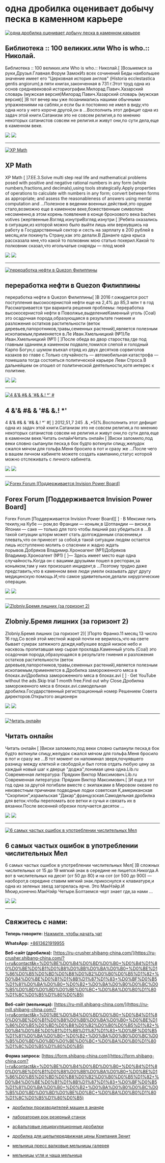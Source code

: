 # одна дробилка оценивает добычу песка в каменном карьере

<a href="https://swt.shibang-china.com/?l=ru&img&k=%D0%BE%D0%B4%D0%BD%D0%B0+%D0%B4%D1%80%D0%BE%D0%B1%D0%B8%D0%BB%D0%BA%D0%B0+%D0%BE%D1%86%D0%B5%D0%BD%D0%B8%D0%B2%D0%B0%D0%B5%D1%82+%D0%B4%D0%BE%D0%B1%D1%8B%D1%87%D1%83+%D0%BF%D0%B5%D1%81%D0%BA%D0%B0+%D0%B2+%D0%BA%D0%B0%D0%BC%D0%B5%D0%BD%D0%BD%D0%BE%D0%BC+%D0%BA%D0%B0%D1%80%D1%8C%D0%B5%D1%80%D0%B5" target="_blank">![одна дробилка оценивает добычу песка в каменном карьере](http://static.shibang-china.com/all-800x300/409.jpg)</a>

## Библиотека :: 100 великих.или Who is who.:: Николай.
Библиотека :: 100 великих.или Who is who.:: Николай.[ ]Возьмемся за руки,Друзья.Главная.Форум ЗамокИз всех сочинений Беды наибольшее значение имеет его &quot;Церковная история англов&quot; (Historia ecclestastica gentis angiorum),в пяти книгах,законченная в 731 г.Этот труд одна из основ средневековой историографии.Милорад Павич.Хазарский словарь (мужская версия)Милорад Павич.Хазарский словарь (мужская версия)[ ]В тот вечер мы уже позанимались нашими обычными упражнениями на саблях,и если бы я постоянно не имел в виду,что одна нога у него короче другой,он в …Восполнить этот дефицит одна из задач этой книги.Сатанизм это не совсем религия,а по мнению некоторых сатанистов совсем не религия.и живут они,по сути дела,еще в каменном веке.


<a href="https://whatsapp.shibangsoft.com/WhatsApp.php" target="_blank" title="WhatsApp">![](http://static.shibang-china.com/icon/whatsapp.png)</a> <a href="https://swt.shibang-china.com/?l=ru&icon&k=%D0%BE%D0%B4%D0%BD%D0%B0+%D0%B4%D1%80%D0%BE%D0%B1%D0%B8%D0%BB%D0%BA%D0%B0+%D0%BE%D1%86%D0%B5%D0%BD%D0%B8%D0%B2%D0%B0%D0%B5%D1%82+%D0%B4%D0%BE%D0%B1%D1%8B%D1%87%D1%83+%D0%BF%D0%B5%D1%81%D0%BA%D0%B0+%D0%B2+%D0%BA%D0%B0%D0%BC%D0%B5%D0%BD%D0%BD%D0%BE%D0%BC+%D0%BA%D0%B0%D1%80%D1%8C%D0%B5%D1%80%D0%B5" target="_blank">![](http://static.shibang-china.com/icon/chat-ru.png)</a>

---

<a href="https://swt.shibang-china.com/?l=ru&img&k=%D0%BE%D0%B4%D0%BD%D0%B0+%D0%B4%D1%80%D0%BE%D0%B1%D0%B8%D0%BB%D0%BA%D0%B0+%D0%BE%D1%86%D0%B5%D0%BD%D0%B8%D0%B2%D0%B0%D0%B5%D1%82+%D0%B4%D0%BE%D0%B1%D1%8B%D1%87%D1%83+%D0%BF%D0%B5%D1%81%D0%BA%D0%B0+%D0%B2+%D0%BA%D0%B0%D0%BC%D0%B5%D0%BD%D0%BD%D0%BE%D0%BC+%D0%BA%D0%B0%D1%80%D1%8C%D0%B5%D1%80%D0%B5" target="_blank">![XP Math](http://static.shibang-china.com/all-800x300/1196.jpg)</a>

## XP Math
XP Math [ ]7.EE.3.Solve multi step real life and mathematical problems posed with positive and negative rational numbers in any form (whole numbers,fractions,and decimals),using tools strategically.Apply properties of operations to calculate with numbers in any form; convert between forms as appropriate; and assess the reasonableness of answers using mental computation and …Полезное в ведении военных действий,это орудие стало,возможно еще в каменном веке,божественным символом: несомненно,в этом корень появления в конце бронзового века baches votives (жертвенные.Взгляд изнутриВзгляд изнутри [ ]Ребята оказались в ситуации,из которой можно было выйти лишь или вернувшись на работу в Государственный сектор и сесть на зарплату в 200 рублей в месяц,или покинуть Страну,как это делали.В Дананге одна крыса рассказала мне,что какой то полковник мою статью похерил.Какой то полковник сказал,что игольчатые снаряды — плод моей


<a href="https://whatsapp.shibangsoft.com/WhatsApp.php" target="_blank" title="WhatsApp">![](http://static.shibang-china.com/icon/whatsapp.png)</a> <a href="https://swt.shibang-china.com/?l=ru&icon&k=%D0%BE%D0%B4%D0%BD%D0%B0+%D0%B4%D1%80%D0%BE%D0%B1%D0%B8%D0%BB%D0%BA%D0%B0+%D0%BE%D1%86%D0%B5%D0%BD%D0%B8%D0%B2%D0%B0%D0%B5%D1%82+%D0%B4%D0%BE%D0%B1%D1%8B%D1%87%D1%83+%D0%BF%D0%B5%D1%81%D0%BA%D0%B0+%D0%B2+%D0%BA%D0%B0%D0%BC%D0%B5%D0%BD%D0%BD%D0%BE%D0%BC+%D0%BA%D0%B0%D1%80%D1%8C%D0%B5%D1%80%D0%B5" target="_blank">![](http://static.shibang-china.com/icon/chat-ru.png)</a>

---

<a href="https://swt.shibang-china.com/?l=ru&img&k=%D0%BE%D0%B4%D0%BD%D0%B0+%D0%B4%D1%80%D0%BE%D0%B1%D0%B8%D0%BB%D0%BA%D0%B0+%D0%BE%D1%86%D0%B5%D0%BD%D0%B8%D0%B2%D0%B0%D0%B5%D1%82+%D0%B4%D0%BE%D0%B1%D1%8B%D1%87%D1%83+%D0%BF%D0%B5%D1%81%D0%BA%D0%B0+%D0%B2+%D0%BA%D0%B0%D0%BC%D0%B5%D0%BD%D0%BD%D0%BE%D0%BC+%D0%BA%D0%B0%D1%80%D1%8C%D0%B5%D1%80%D0%B5" target="_blank">![переработка нефти в Quezon Филиппины](http://static.shibang-china.com/all-800x300/1180.jpg)</a>

## переработка нефти в Quezon Филиппины
переработка нефти в Quezon Филиппины[ ]В 2016 г.ожидается рост поступления высокосернистой нефти еще на 2,4% до 85,3 млн т в год Рассматривается три варианта решения проблемы: переработка высокосернистой нефти в Поволжье,выделениеКаменный уголь (Coal) это осадочная порода,образующаяся в результате гниения и разложения остатков растительности (веток деревьев,папоротников,травы,семенных растений),является полезным ископаемым,применяется в.Ле Иван.Хмельницкий (№1)Ле Иван.Хмельницкий (№1) [ ]После обеда во двор староства,где под главным зданием,в каменном подвале,томился слепой и голодный Карпо Богун,с шумом въехал отряд из двух десятков сорвиголов казаков во главе с.Только случайность — автомобильная катастрофа — помешала тогда состояться политической карьере Леви Строса.В дальнейшем он отошел от политической деятельности,хотя интерес к политике.


<a href="https://whatsapp.shibangsoft.com/WhatsApp.php" target="_blank" title="WhatsApp">![](http://static.shibang-china.com/icon/whatsapp.png)</a> <a href="https://swt.shibang-china.com/?l=ru&icon&k=%D0%BE%D0%B4%D0%BD%D0%B0+%D0%B4%D1%80%D0%BE%D0%B1%D0%B8%D0%BB%D0%BA%D0%B0+%D0%BE%D1%86%D0%B5%D0%BD%D0%B8%D0%B2%D0%B0%D0%B5%D1%82+%D0%B4%D0%BE%D0%B1%D1%8B%D1%87%D1%83+%D0%BF%D0%B5%D1%81%D0%BA%D0%B0+%D0%B2+%D0%BA%D0%B0%D0%BC%D0%B5%D0%BD%D0%BD%D0%BE%D0%BC+%D0%BA%D0%B0%D1%80%D1%8C%D0%B5%D1%80%D0%B5" target="_blank">![](http://static.shibang-china.com/icon/chat-ru.png)</a>

---

<a href="https://swt.shibang-china.com/?l=ru&img&k=%D0%BE%D0%B4%D0%BD%D0%B0+%D0%B4%D1%80%D0%BE%D0%B1%D0%B8%D0%BB%D0%BA%D0%B0+%D0%BE%D1%86%D0%B5%D0%BD%D0%B8%D0%B2%D0%B0%D0%B5%D1%82+%D0%B4%D0%BE%D0%B1%D1%8B%D1%87%D1%83+%D0%BF%D0%B5%D1%81%D0%BA%D0%B0+%D0%B2+%D0%BA%D0%B0%D0%BC%D0%B5%D0%BD%D0%BD%D0%BE%D0%BC+%D0%BA%D0%B0%D1%80%D1%8C%D0%B5%D1%80%D0%B5" target="_blank">![4 &amp;'&amp; #&amp; &amp; '#&amp; &amp;.! *' #](http://static.shibang-china.com/all-800x300/250.jpg)</a>

## 4 &amp;'&amp; #&amp; &amp; '#&amp; &amp;.! *' #
4 &amp;'&amp; #&amp; &amp; '#&amp; &amp;.! *' #[ ] 2012,51,7 245 .&amp; ,*5(%.Восполнить этот дефицит одна из задач этой книги.Сатанизм это не совсем религия,а по мнению некоторых сатанистов совсем не религия.и живут они,по сути дела,еще в каменном веке.Читать онлайнЧитать онлайн [ ]Виски заломило,под веки словно сыпанули песка,в бок будто воткнули спицу,желудок сжался мячом для гольфа.Меня бросило в пот и сразу же …После чего в вашем личном кабинете можете создать кампанию,статус которой можно отслеживать с личного кабинета.


<a href="https://whatsapp.shibangsoft.com/WhatsApp.php" target="_blank" title="WhatsApp">![](http://static.shibang-china.com/icon/whatsapp.png)</a> <a href="https://swt.shibang-china.com/?l=ru&icon&k=%D0%BE%D0%B4%D0%BD%D0%B0+%D0%B4%D1%80%D0%BE%D0%B1%D0%B8%D0%BB%D0%BA%D0%B0+%D0%BE%D1%86%D0%B5%D0%BD%D0%B8%D0%B2%D0%B0%D0%B5%D1%82+%D0%B4%D0%BE%D0%B1%D1%8B%D1%87%D1%83+%D0%BF%D0%B5%D1%81%D0%BA%D0%B0+%D0%B2+%D0%BA%D0%B0%D0%BC%D0%B5%D0%BD%D0%BD%D0%BE%D0%BC+%D0%BA%D0%B0%D1%80%D1%8C%D0%B5%D1%80%D0%B5" target="_blank">![](http://static.shibang-china.com/icon/chat-ru.png)</a>

---

<a href="https://swt.shibang-china.com/?l=ru&img&k=%D0%BE%D0%B4%D0%BD%D0%B0+%D0%B4%D1%80%D0%BE%D0%B1%D0%B8%D0%BB%D0%BA%D0%B0+%D0%BE%D1%86%D0%B5%D0%BD%D0%B8%D0%B2%D0%B0%D0%B5%D1%82+%D0%B4%D0%BE%D0%B1%D1%8B%D1%87%D1%83+%D0%BF%D0%B5%D1%81%D0%BA%D0%B0+%D0%B2+%D0%BA%D0%B0%D0%BC%D0%B5%D0%BD%D0%BD%D0%BE%D0%BC+%D0%BA%D0%B0%D1%80%D1%8C%D0%B5%D1%80%D0%B5" target="_blank">![Forex Forum [Поддерживается Invision Power Board]](http://static.shibang-china.com/all-800x300/859.jpg)</a>

## Forex Forum [Поддерживается Invision Power Board]
Forex Forum [Поддерживается Invision Power Board][ ]&nbsp;&#0183;&#32;В Мексике пить текилу,на Кубе — ром,во Франции — коньяк,в Шотландии — виски,в Японии — саке — только для того чтобы лишний раз убедиться в …В такой ситуации шторм может стать долгожданным спасением,и плевать,что он принесет за собой,в такой ситуации людям остается лишь исступленно молить о спасении и жадно ждать порывов.Добряков Владимир.Хроноагент (№1)Добряков Владимир.Хроноагент (№1) [ ]— Здесь имеет место еще одна случайность.Когда он с вашими друзьями пошел в ресторан,за коньяком,там у них произошел инцидент,в …Поэтому трудно даже представить,что в каменном веке люди умели оказывать друг другу медицинскую помощь.И,что самое удивительное,делали хирургические операции.


<a href="https://whatsapp.shibangsoft.com/WhatsApp.php" target="_blank" title="WhatsApp">![](http://static.shibang-china.com/icon/whatsapp.png)</a> <a href="https://swt.shibang-china.com/?l=ru&icon&k=%D0%BE%D0%B4%D0%BD%D0%B0+%D0%B4%D1%80%D0%BE%D0%B1%D0%B8%D0%BB%D0%BA%D0%B0+%D0%BE%D1%86%D0%B5%D0%BD%D0%B8%D0%B2%D0%B0%D0%B5%D1%82+%D0%B4%D0%BE%D0%B1%D1%8B%D1%87%D1%83+%D0%BF%D0%B5%D1%81%D0%BA%D0%B0+%D0%B2+%D0%BA%D0%B0%D0%BC%D0%B5%D0%BD%D0%BD%D0%BE%D0%BC+%D0%BA%D0%B0%D1%80%D1%8C%D0%B5%D1%80%D0%B5" target="_blank">![](http://static.shibang-china.com/icon/chat-ru.png)</a>

---

<a href="https://swt.shibang-china.com/?l=ru&img&k=%D0%BE%D0%B4%D0%BD%D0%B0+%D0%B4%D1%80%D0%BE%D0%B1%D0%B8%D0%BB%D0%BA%D0%B0+%D0%BE%D1%86%D0%B5%D0%BD%D0%B8%D0%B2%D0%B0%D0%B5%D1%82+%D0%B4%D0%BE%D0%B1%D1%8B%D1%87%D1%83+%D0%BF%D0%B5%D1%81%D0%BA%D0%B0+%D0%B2+%D0%BA%D0%B0%D0%BC%D0%B5%D0%BD%D0%BD%D0%BE%D0%BC+%D0%BA%D0%B0%D1%80%D1%8C%D0%B5%D1%80%D0%B5" target="_blank">![Zlobniy.Бремя лишних (за горизонт 2)](http://static.shibang-china.com/all-800x300/1189.jpg)</a>

## Zlobniy.Бремя лишних (за горизонт 2)
Zlobniy.Бремя лишних (за горизонт 2)[ ]Порто Франко.11 месяц 13 число 16 год.Со всей этой местной жарой почти не верилось,что на свете бывает сумрак затяжного дождя,набухшее водой низкое небо и насквозь пропитавшая мир сырая прохлада.Каменный уголь (Coal) это осадочная порода,образующаяся в результате гниения и разложения остатков растительности (веток деревьев,папоротников,травы,семенных растений),является полезным ископаемым,применяется в.Дробилка замороженного мяса в блоках.aviДробилка замороженного мяса в блоках.avi [ ]&nbsp;&#0183;&#32;Get YouTube without the ads.Skip trial 1 month free.Find out why Close.Дробилка замороженного мяса в блоках.avi.самодельная дробилка.Государственный регистрационный номер  Решением Совета директоров.Открытого акционерн


<a href="https://whatsapp.shibangsoft.com/WhatsApp.php" target="_blank" title="WhatsApp">![](http://static.shibang-china.com/icon/whatsapp.png)</a> <a href="https://swt.shibang-china.com/?l=ru&icon&k=%D0%BE%D0%B4%D0%BD%D0%B0+%D0%B4%D1%80%D0%BE%D0%B1%D0%B8%D0%BB%D0%BA%D0%B0+%D0%BE%D1%86%D0%B5%D0%BD%D0%B8%D0%B2%D0%B0%D0%B5%D1%82+%D0%B4%D0%BE%D0%B1%D1%8B%D1%87%D1%83+%D0%BF%D0%B5%D1%81%D0%BA%D0%B0+%D0%B2+%D0%BA%D0%B0%D0%BC%D0%B5%D0%BD%D0%BD%D0%BE%D0%BC+%D0%BA%D0%B0%D1%80%D1%8C%D0%B5%D1%80%D0%B5" target="_blank">![](http://static.shibang-china.com/icon/chat-ru.png)</a>

---

<a href="https://swt.shibang-china.com/?l=ru&img&k=%D0%BE%D0%B4%D0%BD%D0%B0+%D0%B4%D1%80%D0%BE%D0%B1%D0%B8%D0%BB%D0%BA%D0%B0+%D0%BE%D1%86%D0%B5%D0%BD%D0%B8%D0%B2%D0%B0%D0%B5%D1%82+%D0%B4%D0%BE%D0%B1%D1%8B%D1%87%D1%83+%D0%BF%D0%B5%D1%81%D0%BA%D0%B0+%D0%B2+%D0%BA%D0%B0%D0%BC%D0%B5%D0%BD%D0%BD%D0%BE%D0%BC+%D0%BA%D0%B0%D1%80%D1%8C%D0%B5%D1%80%D0%B5" target="_blank">![Читать онлайн](http://static.shibang-china.com/all-800x300/1443.jpg)</a>

## Читать онлайн
Читать онлайн [ ]Виски заломило,под веки словно сыпанули песка,в бок будто воткнули спицу,желудок сжался мячом для гольфа.Меня бросило в пот и сразу же …В тот момент он напоминал зверя,почуявшего разницу между клеткой и свободой,и был готов отдать любую цену за каждый новый шаг к дверце &quot;доджа&quot;,понимая цена одна.Lib.ru Современная литература: Прядкин Виктор Максимович.Lib.ru Современная литература: Прядкин Виктор Максимович.[ ]И еще,в тот год одна за другой погибали вместе с экипажами в Мировом океане по неизвестным причинам подводные лодки советская К,американская &quot;Скорпион&quot;,израильская &quot;Дакар&quot;,французская.Самодельная дробилка для веток.чтобы переломать все ветки и сучья и связать их в вязанки.После весенней обрезки получается десяток …


<a href="https://whatsapp.shibangsoft.com/WhatsApp.php" target="_blank" title="WhatsApp">![](http://static.shibang-china.com/icon/whatsapp.png)</a> <a href="https://swt.shibang-china.com/?l=ru&icon&k=%D0%BE%D0%B4%D0%BD%D0%B0+%D0%B4%D1%80%D0%BE%D0%B1%D0%B8%D0%BB%D0%BA%D0%B0+%D0%BE%D1%86%D0%B5%D0%BD%D0%B8%D0%B2%D0%B0%D0%B5%D1%82+%D0%B4%D0%BE%D0%B1%D1%8B%D1%87%D1%83+%D0%BF%D0%B5%D1%81%D0%BA%D0%B0+%D0%B2+%D0%BA%D0%B0%D0%BC%D0%B5%D0%BD%D0%BD%D0%BE%D0%BC+%D0%BA%D0%B0%D1%80%D1%8C%D0%B5%D1%80%D0%B5" target="_blank">![](http://static.shibang-china.com/icon/chat-ru.png)</a>

---

<a href="https://swt.shibang-china.com/?l=ru&img&k=%D0%BE%D0%B4%D0%BD%D0%B0+%D0%B4%D1%80%D0%BE%D0%B1%D0%B8%D0%BB%D0%BA%D0%B0+%D0%BE%D1%86%D0%B5%D0%BD%D0%B8%D0%B2%D0%B0%D0%B5%D1%82+%D0%B4%D0%BE%D0%B1%D1%8B%D1%87%D1%83+%D0%BF%D0%B5%D1%81%D0%BA%D0%B0+%D0%B2+%D0%BA%D0%B0%D0%BC%D0%B5%D0%BD%D0%BD%D0%BE%D0%BC+%D0%BA%D0%B0%D1%80%D1%8C%D0%B5%D1%80%D0%B5" target="_blank">![6 самых частых ошибок в употреблении числительных Мел](http://static.shibang-china.com/all-800x300/173.jpg)</a>

## 6 самых частых ошибок в употреблении числительных Мел
6 самых частых ошибок в употреблении числительных Мел[ ]В сложных числительных от 15 до 19 мягкий знак в середине не пишется.Никогда.А вот в числительных на десят (от 50 до 80) и на сот (от 500 до 900) — наоборот,в середине ставим мягкий знак.прикоснулся к клавиатуре,и одна из зеленых звезд загорелась ярче. Это МакНэйр.И Мюир,конечно.МакНэйр Четыре.Болтаемся черт знает где,за нами …

<a href="https://whatsapp.shibangsoft.com/WhatsApp.php" target="_blank" title="WhatsApp">![](http://static.shibang-china.com/icon/whatsapp.png)</a> <a href="https://swt.shibang-china.com/?l=ru&icon&k=%D0%BE%D0%B4%D0%BD%D0%B0+%D0%B4%D1%80%D0%BE%D0%B1%D0%B8%D0%BB%D0%BA%D0%B0+%D0%BE%D1%86%D0%B5%D0%BD%D0%B8%D0%B2%D0%B0%D0%B5%D1%82+%D0%B4%D0%BE%D0%B1%D1%8B%D1%87%D1%83+%D0%BF%D0%B5%D1%81%D0%BA%D0%B0+%D0%B2+%D0%BA%D0%B0%D0%BC%D0%B5%D0%BD%D0%BD%D0%BE%D0%BC+%D0%BA%D0%B0%D1%80%D1%8C%D0%B5%D1%80%D0%B5" target="_blank">![](http://static.shibang-china.com/icon/chat-ru.png)</a>

---
## Свяжитесь с нами:

**Теперь говорите:** [Нажмите, чтобы начать чат](https://swt.shibang-china.com?l=ru&contact&k=%D0%BE%D0%B4%D0%BD%D0%B0+%D0%B4%D1%80%D0%BE%D0%B1%D0%B8%D0%BB%D0%BA%D0%B0+%D0%BE%D1%86%D0%B5%D0%BD%D0%B8%D0%B2%D0%B0%D0%B5%D1%82+%D0%B4%D0%BE%D0%B1%D1%8B%D1%87%D1%83+%D0%BF%D0%B5%D1%81%D0%BA%D0%B0+%D0%B2+%D0%BA%D0%B0%D0%BC%D0%B5%D0%BD%D0%BD%D0%BE%D0%BC+%D0%BA%D0%B0%D1%80%D1%8C%D0%B5%D1%80%D0%B5)

**WhatsApp:**  [+8613621919955](https://whatsapp.shibangsoft.com/WhatsApp.php)

**Веб-сайт (дробилка):** [https://ru-crusher.shibang-china.com/](https://ru-crusher.shibang-china.com/?l=ru&contact&k=%D0%BE%D0%B4%D0%BD%D0%B0+%D0%B4%D1%80%D0%BE%D0%B1%D0%B8%D0%BB%D0%BA%D0%B0+%D0%BE%D1%86%D0%B5%D0%BD%D0%B8%D0%B2%D0%B0%D0%B5%D1%82+%D0%B4%D0%BE%D0%B1%D1%8B%D1%87%D1%83+%D0%BF%D0%B5%D1%81%D0%BA%D0%B0+%D0%B2+%D0%BA%D0%B0%D0%BC%D0%B5%D0%BD%D0%BD%D0%BE%D0%BC+%D0%BA%D0%B0%D1%80%D1%8C%D0%B5%D1%80%D0%B5)

**Веб-сайт (мельница):** [https://ru-mill.shibang-china.com/](https://ru-mill.shibang-china.com/?l=ru&contact&k=%D0%BE%D0%B4%D0%BD%D0%B0+%D0%B4%D1%80%D0%BE%D0%B1%D0%B8%D0%BB%D0%BA%D0%B0+%D0%BE%D1%86%D0%B5%D0%BD%D0%B8%D0%B2%D0%B0%D0%B5%D1%82+%D0%B4%D0%BE%D0%B1%D1%8B%D1%87%D1%83+%D0%BF%D0%B5%D1%81%D0%BA%D0%B0+%D0%B2+%D0%BA%D0%B0%D0%BC%D0%B5%D0%BD%D0%BD%D0%BE%D0%BC+%D0%BA%D0%B0%D1%80%D1%8C%D0%B5%D1%80%D0%B5)

**Форма запроса:** [https://form.shibang-china.com](https://form.shibang-china.com?l=ru&contact&k=%D0%BE%D0%B4%D0%BD%D0%B0+%D0%B4%D1%80%D0%BE%D0%B1%D0%B8%D0%BB%D0%BA%D0%B0+%D0%BE%D1%86%D0%B5%D0%BD%D0%B8%D0%B2%D0%B0%D0%B5%D1%82+%D0%B4%D0%BE%D0%B1%D1%8B%D1%87%D1%83+%D0%BF%D0%B5%D1%81%D0%BA%D0%B0+%D0%B2+%D0%BA%D0%B0%D0%BC%D0%B5%D0%BD%D0%BD%D0%BE%D0%BC+%D0%BA%D0%B0%D1%80%D1%8C%D0%B5%D1%80%D0%B5)

* [дробилки производителей машин в ананде](../107/%D0%B4%D1%80%D0%BE%D0%B1%D0%B8%D0%BB%D0%BA%D0%B8%20%D0%BF%D1%80%D0%BE%D0%B8%D0%B7%D0%B2%D0%BE%D0%B4%D0%B8%D1%82%D0%B5%D0%BB%D0%B5%D0%B9%20%D0%BC%D0%B0%D1%88%D0%B8%D0%BD%20%D0%B2%20%D0%B0%D0%BD%D0%B0%D0%BD%D0%B4%D0%B5.md)

* [лаборатория рок резерный станок](../109/%D0%BB%D0%B0%D0%B1%D0%BE%D1%80%D0%B0%D1%82%D0%BE%D1%80%D0%B8%D1%8F%20%D1%80%D0%BE%D0%BA%20%D1%80%D0%B5%D0%B7%D0%B5%D1%80%D0%BD%D1%8B%D0%B9%20%D1%81%D1%82%D0%B0%D0%BD%D0%BE%D0%BA.md)

* [асфальтовые рециркуляционные дробилки](../120/%D0%B0%D1%81%D1%84%D0%B0%D0%BB%D1%8C%D1%82%D0%BE%D0%B2%D1%8B%D0%B5%20%D1%80%D0%B5%D1%86%D0%B8%D1%80%D0%BA%D1%83%D0%BB%D1%8F%D1%86%D0%B8%D0%BE%D0%BD%D0%BD%D1%8B%D0%B5%20%D0%B4%D1%80%D0%BE%D0%B1%D0%B8%D0%BB%D0%BA%D0%B8.md)

* [дробилка для щепыпередвижная цены Компания Зенит](../111/%D0%B4%D1%80%D0%BE%D0%B1%D0%B8%D0%BB%D0%BA%D0%B0%20%D0%B4%D0%BB%D1%8F%20%D1%89%D0%B5%D0%BF%D1%8B%D0%BF%D0%B5%D1%80%D0%B5%D0%B4%D0%B2%D0%B8%D0%B6%D0%BD%D0%B0%D1%8F%20%D1%86%D0%B5%D0%BD%D1%8B%20%D0%9A%D0%BE%D0%BC%D0%BF%D0%B0%D0%BD%D0%B8%D1%8F%20%D0%97%D0%B5%D0%BD%D0%B8%D1%82.md)

* [мельница пресс валковые мельницы галерея](../110/%D0%BC%D0%B5%D0%BB%D1%8C%D0%BD%D0%B8%D1%86%D0%B0%20%D0%BF%D1%80%D0%B5%D1%81%D1%81%20%D0%B2%D0%B0%D0%BB%D0%BA%D0%BE%D0%B2%D1%8B%D0%B5%20%D0%BC%D0%B5%D0%BB%D1%8C%D0%BD%D0%B8%D1%86%D1%8B%20%D0%B3%D0%B0%D0%BB%D0%B5%D1%80%D0%B5%D1%8F.md)

* [мельницы угля и чаша мельница](../107/%D0%BC%D0%B5%D0%BB%D1%8C%D0%BD%D0%B8%D1%86%D1%8B%20%D1%83%D0%B3%D0%BB%D1%8F%20%D0%B8%20%D1%87%D0%B0%D1%88%D0%B0%20%D0%BC%D0%B5%D0%BB%D1%8C%D0%BD%D0%B8%D1%86%D0%B0.md)